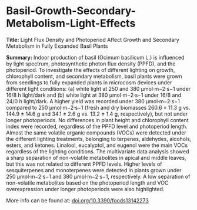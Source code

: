 # Basil-Growth-Secondary-Metabolism-Light-Effects
**Title:** Light Flux Density and Photoperiod Affect Growth and Secondary Metabolism in Fully Expanded Basil Plants

**Summary:** 
Indoor production of basil (Ocimum basilicum L.) is influenced by light spectrum, photosynthetic photon flux density (PPFD), and the photoperiod. To investigate the effects of different lighting on growth, chlorophyll content, and secondary metabolism, basil plants were grown from seedlings to fully expanded plants in microcosm devices under different light conditions: (a) white light at 250 and 380 μmol·m−2·s−1 under 16/8 h light/dark and (b) white light at 380 μmol·m−2·s−1 under 16/8 and 24/0 h light/dark. A higher yield was recorded under 380 μmol·m−2·s−1 compared to 250 μmol·m−2·s−1 (fresh and dry biomasses 260.6 ± 11.3 g vs. 144.9 ± 14.6 g and 34.1 ± 2.6 g vs. 13.2 ± 1.4 g, respectively), but not under longer photoperiods. No differences in plant height and chlorophyll content index were recorded, regardless of the PPFD level and photoperiod length. Almost the same volatile organic compounds (VOCs) were detected under the different lighting treatments, belonging to terpenes, aldehydes, alcohols, esters, and ketones. Linalool, eucalyptol, and eugenol were the main VOCs regardless of the lighting conditions. The multivariate data analysis showed a sharp separation of non-volatile metabolites in apical and middle leaves, but this was not related to different PPFD levels. Higher levels of sesquiterpenes and monoterpenes were detected in plants grown under 250 μmol·m−2·s−1 and 380 μmol·m−2·s−1, respectively. A low separation of non-volatile metabolites based on the photoperiod length and VOC overexpression under longer photoperiods were also highlighted.

More info can be found at: [doi.org/10.3390/foods13142273](https://doi.org/10.3390/foods13142273)


